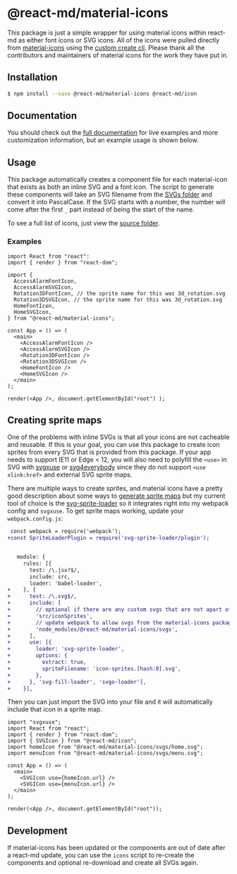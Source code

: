 # @react-md/material-icons

This package is just a simple wrapper for using material icons within react-md
as either font icons or SVG icons. All of the icons were pulled directly from
[material-icons](https://github.com/google/material-design-icons) using the
[custom create cli](https://github.com/mlaursen/react-md/tree/next/packages/material-icons/scripts/cli.ts).
Please thank all the contributors and maintainers of material icons for the work
they have put in.

## Installation

```sh
$ npm install --save @react-md/material-icons @react-md/icon
```

<!-- DOCS_REMOVE -->

## Documentation

You should check out the
[full documentation](https://react-md.dev/packages/button/demos) for live
examples and more customization information, but an example usage is shown
below.

<!-- DOCS_REMOVE_END -->

## Usage

This package automatically creates a component file for each material-icon that
exists as both an inline SVG and a font icon. The script to generate these
components will take an SVG filename from the
[SVGs folder](https://github.com/mlaursen/react-md/tree/next/packages/material-icons/svgs/)
and convert it into PascalCase. If the SVG starts with a number, the number will
come after the first `_` part instead of being the start of the name.

To see a full list of icons, just view the
[source folder](https://github.com/mlaursen/react-md/tree/next/packages/material-icons/src).

### Examples

```tsx
import React from "react":
import { render } from "react-dom";

import {
  AccessAlarmFontIcon,
  AccessAlarmSVGIcon,
  Rotation3DFontIcon, // the sprite name for this was 3d_rotation.svg
  Rotation3DSVGIcon, // the sprite name for this was 3d_rotation.svg
  HomeFontIcon,
  HomeSVGIcon,
} from "@react-md/material-icons";

const App = () => (
  <main>
    <AccessAlarmFontIcon />
    <AccessAlarmSVGIcon />
    <Rotation3DFontIcon />
    <Rotation3DSVGIcon />
    <HomeFontIcon />
    <HomeSVGIcon />
  </main>
);

render(<App />, document.getElementById("root") );
```

## Creating sprite maps

One of the problems with inline SVGs is that all your icons are not cacheable
and reusable. If this is your goal, you can use this package to create icon
sprites from every SVG that is provided from this package. If your app needs to
support IE11 or Edge < 12, you will also need to polyfill the `<use>` in SVG
with [svgxuse](https://github.com/Keyamoon/svgxuse) or
[svg4everybody](https://github.com/jonathantneal/svg4everybody) since they do
not support `<use xlink:href>` and external SVG sprite maps.

There are multiple ways to create sprites, and material icons have a pretty good
description about some ways to
[generate sprite maps](https://github.com/google/material-design-icons/tree/master/sprites#creating-your-own-sprites)
but my current tool of choice is the
[svg-sprite-loader](https://github.com/kisenka/svg-sprite-loader) so it
integrates right into my webpack config and `svgxuse`. To get sprite maps
working, update your `webpack.config.js`:

```diff
 const webpack = require('webpack');
+const SpriteLoaderPlugin = require('svg-sprite-loader/plugin');


   module: {
     rules: [{
       test: /\.jsx?$/,
       include: src,
       loader: 'babel-loader',
+    }, {
+      test: /\.svg$/,
+      include: [
+        // optional if there are any custom svgs that are not apart of material-icons that should be used
+        'src/iconSprites',
+        // update webpack to allow svgs from the material-icons package (required)
+        'node_modules/@react-md/material-icons/svgs',
+      ],
+      use: [{
+        loader: 'svg-sprite-loader',
+        options: {
+          extract: true,
+          spriteFilename: 'icon-sprites.[hash:8].svg',
+        },
+      }, 'svg-fill-loader', 'svgo-loader'],
+    }],
```

Then you can just import the SVG into your file and it will automatically
include that icon in a sprite map.

```tsx
import "svgxuse";
import React from "react";
import { render } from "react-dom";
import { SVGIcon } from "@react-md/icon";
import homeIcon from "@react-md/material-icons/svgs/home.svg";
import menuIcon from "@react-md/material-icons/svgs/menu.svg";

const App = () => (
  <main>
    <SVGIcon use={homeIcon.url} />
    <SVGICon use={menuIcon.url} />
  </main>
);

render(<App />, document.getElementById("root"));
```

## Development

If material-icons has been updated or the components are out of date after a
react-md update, you can use the `icons` script to re-create the components and
optional re-download and create all SVGs again.
